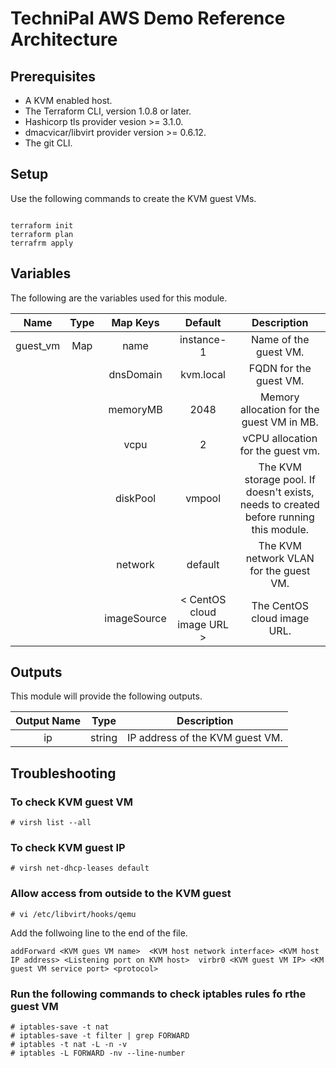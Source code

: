 # TechniPal AWS Demo Reference Architecture

## Prerequisites

- A KVM enabled host.
- The Terraform CLI, version 1.0.8 or later.
- Hashicorp tls provider vesion >= 3.1.0.
- dmacvicar/libvirt provider version >= 0.6.12.
- The git CLI.

## Setup

Use the following commands to create the KVM guest VMs.

```shell

terraform init
terraform plan
terrafrm apply
```

## Variables

The following are the variables used for this module.

| Name | Type | Map Keys | Default | Description |
|:-:|:-:|:-:|:-:| :-: |
|guest_vm | Map | name | instance-1 | Name of the guest VM. |
| | | dnsDomain | kvm.local | FQDN for the guest VM. |
| | | memoryMB | 2048 | Memory allocation for the guest VM in MB. |
| | | vcpu | 2 | vCPU allocation for the guest vm. |
| | | diskPool | vmpool | The KVM storage pool. If doesn't exists, needs to created before running this module. |
| | | network | default | The KVM network VLAN for the guest VM. |
| | | imageSource | < CentOS cloud image URL > | The CentOS cloud image URL. |

## Outputs

This module will provide the following outputs.

| Output Name | Type | Description |
|:-:|:-:|:-:|
| ip  | string  | IP address of the KVM guest VM. |

## Troubleshooting

### To check KVM guest VM

```shell
# virsh list --all
```

### To check KVM guest IP

```shell
# virsh net-dhcp-leases default
```

### Allow access from outside to the KVM guest
```shell
# vi /etc/libvirt/hooks/qemu
```

Add the follwoing line to the end of the file.
```shell
addForward <KVM gues VM name>  <KVM host network interface> <KVM host IP address> <Listening port on KVM host>  virbr0 <KVM guest VM IP> <KM guest VM service port> <protocol>

```

### Run the following commands to check iptables rules fo rthe guest VM

```shell
# iptables-save -t nat
# iptables-save -t filter | grep FORWARD
# iptables -t nat -L -n -v
# iptables -L FORWARD -nv --line-number
```
